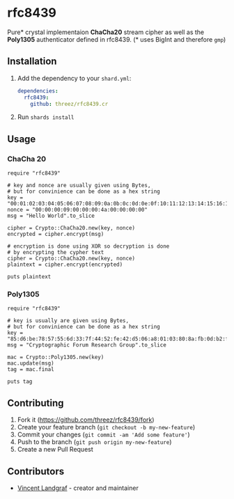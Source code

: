 # rfc8439

Pure* crystal implementaion **ChaCha20** stream cipher as well as the **Poly1305** authenticator defined in rfc8439.
(* uses BigInt and therefore `gmp`)

## Installation

1. Add the dependency to your `shard.yml`:

   ```yaml
   dependencies:
     rfc8439:
       github: threez/rfc8439.cr
   ```

2. Run `shards install`

## Usage

### ChaCha 20

```crystal
require "rfc8439"

# key and nonce are usually given using Bytes,
# but for convinience can be done as a hex string
key = "00:01:02:03:04:05:06:07:08:09:0a:0b:0c:0d:0e:0f:10:11:12:13:14:15:16:17:18:19:1a:1b:1c:1d:1e:1f"
nonce = "00:00:00:09:00:00:00:4a:00:00:00:00"
msg = "Hello World".to_slice

cipher = Crypto::ChaCha20.new(key, nonce)
encrypted = cipher.encrypt(msg)

# encryption is done using XOR so decryption is done
# by encrypting the cypher text
cipher = Crypto::ChaCha20.new(key, nonce)
plaintext = cipher.encrypt(encrypted)

puts plaintext
```

### Poly1305

```crystal
require "rfc8439"

# key is usually are given using Bytes,
# but for convinience can be done as a hex string
key = "85:d6:be:78:57:55:6d:33:7f:44:52:fe:42:d5:06:a8:01:03:80:8a:fb:0d:b2:fd:4a:bf:f6:af:41:49:f5:1b"
msg = "Cryptographic Forum Research Group".to_slice

mac = Crypto::Poly1305.new(key)
mac.update(msg)
tag = mac.final

puts tag
```

## Contributing

1. Fork it (<https://github.com/threez/rfc8439/fork>)
2. Create your feature branch (`git checkout -b my-new-feature`)
3. Commit your changes (`git commit -am 'Add some feature'`)
4. Push to the branch (`git push origin my-new-feature`)
5. Create a new Pull Request

## Contributors

- [Vincent Landgraf](https://github.com/threez) - creator and maintainer
